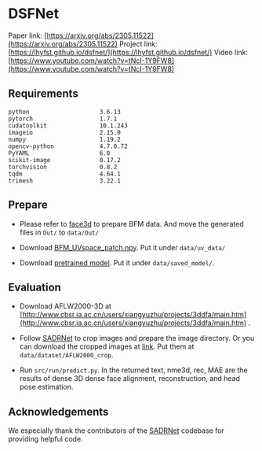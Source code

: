 # DSFNet

Paper link: [https://arxiv.org/abs/2305.11522](https://arxiv.org/abs/2305.11522)
Project link: [https://lhyfst.github.io/dsfnet/](https://lhyfst.github.io/dsfnet/)
Video link: [https://www.youtube.com/watch?v=tNcI-1Y9FW8](https://www.youtube.com/watch?v=tNcI-1Y9FW8)

## Requirements
```
python                    3.6.13
pytorch                   1.7.1
cudatoolkit               10.1.243
imageio                   2.15.0
numpy                     1.19.2
opencv-python             4.7.0.72
PyYAML                    6.0
scikit-image              0.17.2
torchvision               0.8.2
tqdm                      4.64.1
trimesh                   3.22.1
```


## Prepare

* Please refer to [face3d](https://github.com/YadiraF/face3d/blob/master/examples/Data/BFM/readme.md) to prepare BFM data. And move the generated files in ```Out/``` to ```data/Out/``` 

* Download [BFM_UVspace_patch.npy](https://drive.google.com/file/d/15q5I7bgZQOWGxXnNWt0Drg__SZ0CsoWJ/view?usp=sharing). Put it under ```data/uv_data/```

* Download [pretrained model](https://drive.google.com/file/d/1YdzmY7i1pN_mmkPAZsLmA7yp2-TCwR7x/view?usp=drive_link). Put it under ```data/saved_model/```.



## Evaluation

* Download AFLW2000-3D at [http://www.cbsr.ia.ac.cn/users/xiangyuzhu/projects/3ddfa/main.htm](http://www.cbsr.ia.ac.cn/users/xiangyuzhu/projects/3ddfa/main.htm) .

* Follow [SADRNet](https://github.com/MCG-NJU/SADRNet) to crop images and prepare the image directory. Or you can download the cropped images at [link](https://drive.google.com/file/d/1NX1uN8o6vVYw2z4JL7gxZqFBYXnmeYyR/view?usp=sharing). Put them at ```data/dataset/AFLW2000_crop```.

* Run ```src/run/predict.py```. In the returned text, nme3d, rec, MAE are the results of dense 3D dense face alignment, reconstruction, and head pose estimation. 


## Acknowledgements
We especially thank the contributors of the [SADRNet](https://github.com/MCG-NJU/SADRNet) codebase for providing helpful code.